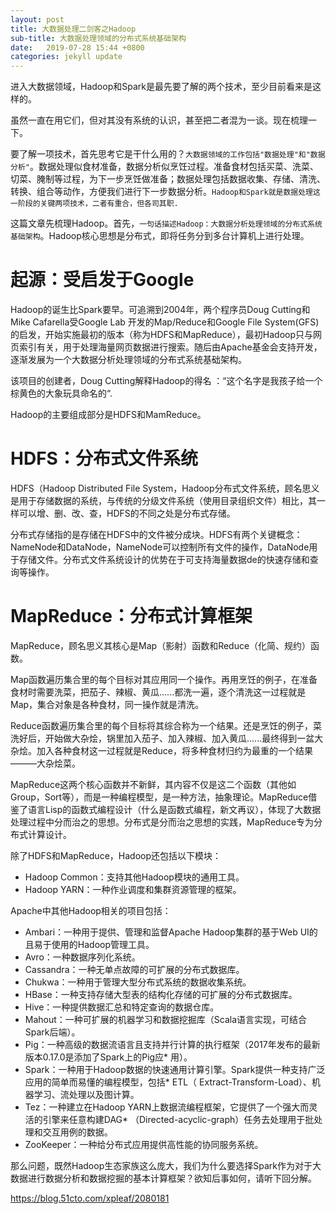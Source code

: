 ```yaml
---
layout: post
title: 大数据处理二剑客之Hadoop
sub-title: 大数据处理领域的分布式系统基础架构
date:   2019-07-28 15:44 +0800
categories: jekyll update
---
```


进入大数据领域，Hadoop和Spark是最先要了解的两个技术，至少目前看来是这样的。

虽然一直在用它们，但对其没有系统的认识，甚至把二者混为一谈。现在梳理一下。

要了解一项技术，首先思考它是干什么用的？`大数据领域的工作包括"数据处理"和"数据分析"`。数据处理似食材准备，数据分析似烹饪过程。准备食材包括买菜、洗菜、切菜、腌制等过程，为下一步烹饪做准备；数据处理包括数据收集、存储、清洗、转换、组合等动作，方便我们进行下一步数据分析。`Hadoop和Spark就是数据处理这一阶段的关键两项技术，二者有重合，但各司其职.`

这篇文章先梳理Hadoop。首先，`一句话描述Hadoop：大数据分析处理领域的分布式系统基础架构`。Hadoop核心思想是分布式，即将任务分到多台计算机上进行处理。

# 起源：受启发于Google

Hadoop的诞生比Spark要早。可追溯到2004年，两个程序员Doug Cutting和Mike Cafarella受Google Lab 开发的Map/Reduce和Google File System(GFS)的启发，开始实施最初的版本（称为HDFS和MapReduce），最初Hadoop只与网页索引有关，用于处理海量网页数据进行搜索。随后由Apache基金会支持开发，逐渐发展为一个大数据分析处理领域的分布式系统基础架构。 

该项目的创建者，Doug Cutting解释Hadoop的得名 ：“这个名字是我孩子给一个棕黄色的大象玩具命名的“.

Hadoop的主要组成部分是HDFS和MamReduce。

# HDFS：分布式文件系统 
HDFS（Hadoop Distributed File System，Hadoop分布式文件系统，顾名思义是用于存储数据的系统，与传统的分级文件系统（使用目录组织文件）相比，其一样可以增、删、改、查，HDFS的不同之处是分布式存储。

分布式存储指的是存储在HDFS中的文件被分成块。HDFS有两个关键概念：NameNode和DataNode，NameNode可以控制所有文件的操作，DataNode用于存储文件。分布式文件系统设计的优势在于可支持海量数据de的快速存储和查询等操作。

# MapReduce：分布式计算框架
MapReduce，顾名思义其核心是Map（影射）函数和Reduce（化简、规约）函数。

Map函数遍历集合里的每个目标对其应用同一个操作。再用烹饪的例子，在准备食材时需要洗菜，把茄子、辣椒、黄瓜......都洗一遍，逐个清洗这一过程就是Map，集合对象是各种食材，同一操作就是清洗。

Reduce函数遍历集合里的每个目标将其综合称为一个结果。还是烹饪的例子，菜洗好后，开始做大杂烩，锅里加入茄子、加入辣椒、加入黄瓜......最终得到一盆大杂烩。加入各种食材这一过程就是Reduce，将多种食材归约为最重的一个结果———大杂烩菜。

MapReduce这两个核心函数并不新鲜，其内容不仅是这二个函数（其他如Group，Sort等），而是一种编程模型，是一种方法，抽象理论。MapReduce借鉴了语言Lisp的函数式编程设计（什么是函数式编程，新文再议），体现了大数据处理过程中分而治之的思想。分布式是分而治之思想的实践，MapReduce专为分布式计算设计。

除了HDFS和MapReduce，Hadoop还包括以下模块：
* Hadoop Common：支持其他Hadoop模块的通用工具。
* Hadoop YARN：一种作业调度和集群资源管理的框架。

Apache中其他Hadoop相关的项目包括：
* Ambari：一种用于提供、管理和监督Apache Hadoop集群的基于Web UI的且易于使用的Hadoop管理工具。
* Avro：一种数据序列化系统。
* Cassandra：一种无单点故障的可扩展的分布式数据库。
* Chukwa：一种用于管理大型分布式系统的数据收集系统。
* HBase：一种支持存储大型表的结构化存储的可扩展的分布式数据库。
* Hive：一种提供数据汇总和特定查询的数据仓库。
* Mahout：一种可扩展的机器学习和数据挖掘库（Scala语言实现，可结合Spark后端）。
* Pig：一种高级的数据流语言且支持并行计算的执行框架（2017年发布的最新版本0.17.0是添加了Spark上的Pig应* 用）。
* Spark：一种用于Hadoop数据的快速通用计算引擎。Spark提供一种支持广泛应用的简单而易懂的编程模型，包括* ETL（ Extract-Transform-Load）、机器学习、流处理以及图计算。
* Tez：一种建立在Hadoop YARN上数据流编程框架，它提供了一个强大而灵活的引擎来任意构建DAG* （Directed-acyclic-graph）任务去处理用于批处理和交互用例的数据。
* ZooKeeper：一种给分布式应用提供高性能的协同服务系统。

那么问题，既然Hadoop生态家族这么庞大，我们为什么要选择Spark作为对于大数据进行数据分析和数据挖掘的基本计算框架？欲知后事如何，请听下回分解。

https://blog.51cto.com/xpleaf/2080181















